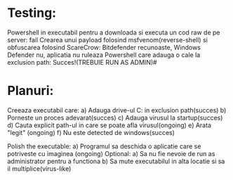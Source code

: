 # Testing:
Powershell in executabil pentru a downloada si executa un cod raw de pe server: fail
Crearea unui payload folosind msfvenom(reverse-shell) si obfuscarea folosind ScareCrow: Bitdefender recunoaste, Windows Defender nu, aplicatia nu ruleaza
Powershell care adauga o cale la exclusion path: Succes!(TREBUIE RUN AS ADMIN)#
# Planuri:

Creeaza executabil care:
 a) Adauga drive-ul C: in exclusion path(succes)
 b) Porneste un proces adevarat(succes)
 c) Adauga virusul la startup(succes)
 d) Cauta explicit path-ul in care se poate afla virusul(ongoing)
 e) Arata "legit" (ongoing) 
 f) Nu este detected de windows(succes)

Polish the executable:
 a) Programul sa deschida o aplicatie care se potriveste cu imaginea (ongoing)
Optional:
 a) Sa nu fie nevoie de run as administrator pentru a functiona
 b) Sa mute executabilul in alta locatie si sa il multiplice(virus-like)

